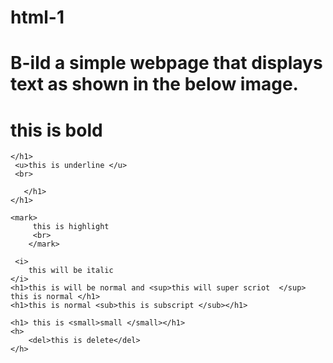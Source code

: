# html-1
<!DOCTYPE html>
<html lang="en">
<head>
    <meta charset="UTF-8">
    <meta name="viewport" content="width=device-width, initial-scale=1.0">
    <title>Document</title>
</head>
<body>
    <title>0 B-ild a simple webpage that displays text as shown in the below image.</title>
    <h1>
         B-ild a simple webpage that displays text as shown in the below image.
    </h1>
    <h1>
        <b>this is bold </b>
    </h1>

    </h1>
     <u>this is underline </u>
     <br>
        
       </h1>
    </h1>

    <mark>
         this is highlight 
         <br>
        </mark>

     <i>
        this will be italic
    </i>
    <h1>this is will be normal and <sup>this will super scriot  </sup> this is normal </h1>
    <h1>this is normal <sub>this is subscript </sub></h1>
    
    <h1> this is <small>small </small></h1>
    <h>
        <del>this is delete</del>
    </h>


</body>
</html>
